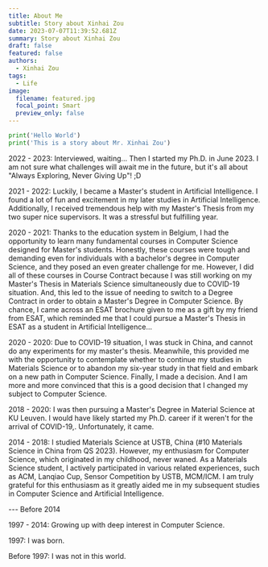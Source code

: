 ```yaml
---
title: About Me
subtitle: Story about Xinhai Zou
date: 2023-07-07T11:39:52.681Z
summary: Story about Xinhai Zou
draft: false
featured: false
authors:
  - Xinhai Zou
tags:
  - Life
image:
  filename: featured.jpg
  focal_point: Smart
  preview_only: false
---
```

```python
print('Hello World')
print('This is a story about Mr. Xinhai Zou')
```

2022 - 2023: Interviewed, waiting... Then I started my Ph.D. in June 2023. I am not sure what challenges will await me in the future, but it's all about "Always Exploring, Never Giving Up"! ;D

2021 - 2022: Luckily, I became a Master's student in Artificial Intelligence. I found a lot of fun and excitement in my later studies in Artificial Intelligence. Additionally, I received tremendous help with my Master's Thesis from my two super nice supervisors. It was a stressful but fulfilling year.

2020 - 2021: Thanks to the education system in Belgium, I had the opportunity to learn many fundamental courses in Computer Science designed for Master's students. Honestly, these courses were tough and demanding even for individuals with a bachelor's degree in Computer Science, and they posed an even greater challenge for me. However, I did all of these courses in Course Contract because I was still working on my Master's Thesis in Materials Science simultaneously due to COVID-19 situation. And, this led to the issue of needing to switch to a Degree Contract in order to obtain a Master's Degree in Computer Science. By chance, I came across an ESAT brochure given to me as a gift by my friend from ESAT, which reminded me that I could pursue a Master's Thesis in ESAT as a student in Artificial Intelligence...

2020 - 2020: Due to COVID-19 situation, I was stuck in China, and cannot do any experiments for my master's thesis. Meanwhile, this provided me with the opportunity to contemplate whether to continue my studies in Materials Science or to abandon my six-year study in that field and embark on a new path in Computer Science. Finally, I made a decision. And I am more and more convinced that this is a good decision that I changed my subject to Computer Science.

2018 - 2020: I was then pursuing a Master's Degree in Material Science at KU Leuven. I would have likely started my Ph.D. career if it weren't for the arrival of COVID-19,. Unfortunately, it came. 

2014 - 2018: I studied Materials Science at USTB, China (#10 Materials Science in China from QS 2023). However, my enthusiasm for Computer Science, which originated in my childhood, never waned. As a Materials Science student, I actively participated in various related experiences, such as ACM, Lanqiao Cup, Sensor Competition by USTB, MCM/ICM. I am truly grateful for this enthusiasm as it greatly aided me in my subsequent studies in Computer Science and Artificial Intelligence.

--- Before 2014

1997 - 2014: Growing up with deep interest in Computer Science.

1997: I was born.

Before 1997: I was not in this world.